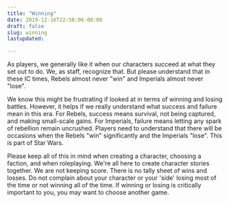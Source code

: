 ```yaml
---
title: "Winning"
date: 2019-12-16T22:58:06-08:00
draft: false
slug: winning
lastupdated:

---
```


As players, we generally like it when our characters succeed at what they set out to do. We, as staff, recognize that. But please understand that in these IC times, Rebels almost never "win" and Imperials almost never "lose".

We know this might be frustrating if looked at in terms of winning and losing battles. However, it helps if we really understand what success and failure mean in this era. For Rebels, success means survival, not being captured, and making small-scale gains. For Imperials, failure means letting any spark of rebellion remain uncrushed. Players need to understand that there will be occasions when the Rebels "win" significantly and the Imperials "lose". This is part of Star Wars.

Please keep all of this in mind when creating a character, choosing a faction, and when roleplaying. We're all here to create character stories together. We are not keeping score. There is no tally sheet of wins and losses. Do not complain about your character or your 'side' losing most of the time or not winning all of the time. If winning or losing is critically important to you, you may want to choose another game.